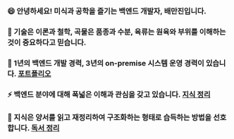 ### 😄  안녕하세요! 미식과 공학을 즐기는 백엔드 개발자, 배만진입니다.
### 🌱  기술은 이론과 철학, 곡물은 품종과 수분, 육류는 원육와 부위를 이해하는 것이 중요하다고 믿습니다.
### 👯  1년의 백엔드 개발 경력, 3년의 on-premise 시스템 운영 경력이 있습니다. [포트폴리오](https://gentlyportfolio.netlify.app/)
### ⚡  백엔드 분야에 대해 폭넓은 이해과 관심을 갖고 있습니다. [지식 정리](https://studynote.oopy.io/)
### 🌱  지식은 양서를 읽고 재정리하여 구조화하는 형태로 습득하는 방법을 선호합니다. [독서 정리](https://studynote.oopy.io/books/)
